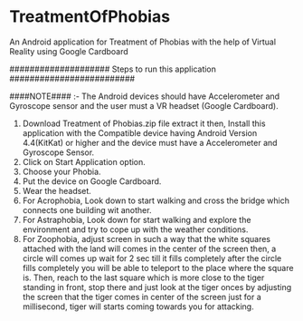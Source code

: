 # TreatmentOfPhobias
An Android application for Treatment of Phobias with the help of Virtual Reality using Google Cardboard

#################### Steps to run this application #########################

####NOTE#### :- The Android devices should have Accelerometer and Gyroscope sensor and the user must a VR headset (Google Cardboard).

1. Download Treatment of Phobias.zip file extract it then, Install this application with the Compatible device having Android Version 4.4(KitKat) or higher and the device must have a Accelerometer and Gyroscope Sensor.
2. Click on Start Application option.
3. Choose your Phobia.
4. Put the device on Google Cardboard.
5. Wear the headset.
6. For Acrophobia, Look down to start walking and cross the bridge which connects one building wit another.
7. For Astraphobia, Look down for start walking and explore the environment and try to cope up with the weather conditions.
8. For Zoophobia, adjust screen in such a way that the white squares attached with the land will comes in the center of the screen then, a circle will comes up wait for 2 sec till it fills completely after the circle fills completely you will be able to teleport to the place where the square is. Then, reach to the last square which is more close to the tiger standing in front, stop there and just look at the tiger onces by adjusting the screen that the tiger comes in center of the screen just for a millisecond, tiger will starts coming towards you for attacking.
